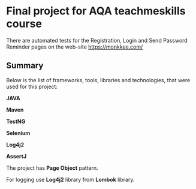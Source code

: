# Final project for AQA teachmeskills course

There are automated tests for the Registration, Login and Send Password Reminder pages 
on the web-site https://monkkee.com/

## Summary

Below is the list of frameworks, tools, libraries and technologies, 
that were used for this project:

**JAVA**

**Maven**

**TestNG**

**Selenium**

**Log4j2** 

**AssertJ**

The project has **Page Object** pattern.

For logging use **Log4j2** library from **Lombok** library.